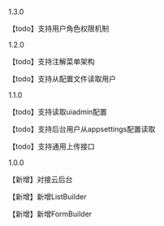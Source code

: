 1.3.0

【todo】支持用户角色权限机制


1.2.0

【todo】支持注解菜单架构

【todo】支持从配置文件读取用户

1.1.0

【todo】支持读取uiadmin配置

【todo】支持后台用户从appsettings配置读取

【todo】支持通用上传接口


1.0.0

【新增】对接云后台

【新增】新增ListBuilder

【新增】新增FormBuilder

